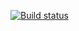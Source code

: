 [![Build status](https://ci.appveyor.com/api/projects/status/xs6j09hffejdaxpv?svg=true)](https://ci.appveyor.com/project/fff26/matchers)
